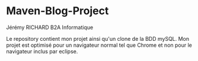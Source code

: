 # Maven-Blog-Project
Jérémy RICHARD B2A Informatique 

Le repository contient mon projet ainsi qu'un clone de la BDD mySQL.
Mon projet est optimisé pour un navigateur normal tel que Chrome et non pour le navigateur inclus par eclipse.


